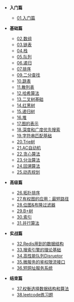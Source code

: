 * **入门篇**
  * [01.入门篇](01.入门篇.md)



* **基础篇**
  * [02.数组](02.数组.md)
  * [03.链表](03.链表.md)
  * [04.栈](04.栈.md)
  * [05.队列](05.队列.md)
  * [06.递归](06.递归.md)
  * [07.排序](07.排序.md)
  * [09.二分查找](09.二分查找.md)
  * [10.跳表](10.跳表.md)
  * [11.散列表](11.散列表.md)
  * [12.哈希算法](12.哈希算法.md)
  * [13.二叉树基础](13.二叉树基础.md)
  * [14.红黑树](14.红黑树.md)
  * [15.递归树](15.递归树.md)
  * [16.堆](16.堆.md)
  * [17.图的表示](17.图的表示.md)
  * [18.深度和广度优先搜索](18.深度和广度优先搜索.md)
  * [19.字符串匹配基础](19.字符串匹配基础.md)
  * [20.Trie树](20.Trie树.md)
  * [21.AC自动机](21.AC自动机.md)
  * [22.贪心算法](22.贪心算法.md)
  * [23.分治算法](23.分治算法.md)
  * [24.回溯算法](24.回溯算法.md)
  * [25.动态规划](25.动态规划.md)



* **高级篇**
  * [26.拓扑排序](26.拓扑排序.md)
  * [27.有权图的应用：最短路径](27.有权图的应用：最短路径.md)
  * [28.位图&布隆过滤器](28.位图&布隆过滤器.md)
  * [29.B+树](29.B+树.md)
  * [30.索引](30.索引.md)
  * [31.并行算法](31.并行算法.md)



* **实战篇**

  * [32.Redis用到的数据结构](32.Redis用到的数据结构.md)
  * [33.搜索引擎的理论基础](33.搜索引擎的理论基础.md)
  * [34.高性能队列Disruptor](34.高性能队列Disruptor.md)
  * [35.微服务的鉴权限流接口](35.微服务的鉴权限流接口.md)
  * [36.短网址服务系统](36.短网址服务系统.md)



* **结束篇**
  * [37.权衡选择数据结构和算法](37.权衡选择数据结构和算法.md)
  * [38.leetcode练习题](38.leetcode练习题.md)

